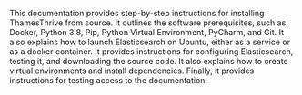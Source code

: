 This documentation provides step-by-step instructions for installing ThamesThrive from source. It outlines the software
prerequisites, such as Docker, Python 3.8, Pip, Python Virtual Environment, PyCharm, and Git. It also explains how to
launch Elasticsearch on Ubuntu, either as a service or as a docker container. It provides instructions for configuring
Elasticsearch, testing it, and downloading the source code. It also explains how to create virtual environments and
install dependencies. Finally, it provides instructions for testing access to the documentation.
